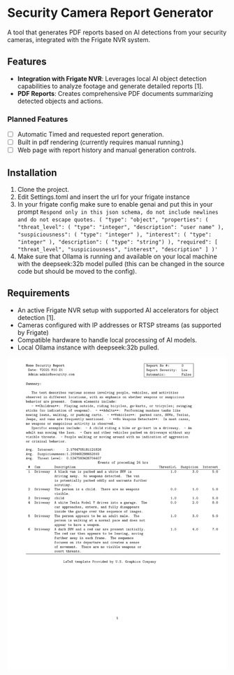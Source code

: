 # Security Camera Report Generator  

A tool that generates PDF reports based on AI detections from your security cameras, integrated with the Frigate NVR system.  

## Features  
- **Integration with Frigate NVR**: Leverages local AI object detection capabilities to analyze footage and generate detailed reports [1].  
- **PDF Reports**: Creates comprehensive PDF documents summarizing detected objects and actions.  

### Planned Features
- [ ] Automatic Timed and requested report generation.
- [ ] Built in pdf rendering (currently requires manual running.)
- [ ] Web page with report history and manual generation controls.

## Installation
1. Clone the project.
2. Edit Settings.toml and insert the url for your frigate instance
3. In your frigate config make sure to enable genai and put this in your prompt ``` Respond only in this json schema, do not include newlines and do not escape quotes. ( "type": "object", "properties": ( "threat_level": ( "type": "integer", "description": "user name" ), "suspiciousness": ( "type": "integer" ), "interest": ( "type": "integer" ), "description": ( "type": "string") ), "required": [ "threat_level", "suspiciousness", "interest", "description" ] )' ```
4. Make sure that Ollama is running and available on your local machine with the deepseek:32b model pulled (this can be changed in the source code but should be moved to the config).

## Requirements  
- An active Frigate NVR setup with supported AI accelerators for object detection [1].  
- Cameras configured with IP addresses or RTSP streams (as supported by Frigate)
- Compatible hardware to handle local processing of AI models.  
- Local Ollama instance with deepseek:32b pulled.

![image of pdf generated by programming](./example.png)
